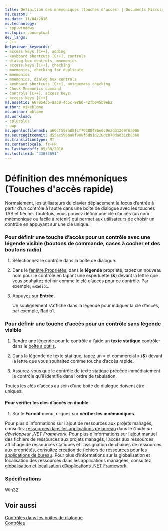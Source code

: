 ```yaml
---
title: Définition des mnémoniques (touches d’accès) | Documents Microsoft
ms.custom: ''
ms.date: 11/04/2016
ms.technology:
- cpp-windows
ms.topic: conceptual
dev_langs:
- C++
helpviewer_keywords:
- access keys [C++], adding
- keyboard shortcuts [C++], controls
- dialog box controls, mnemonics
- access keys [C++], checking
- mnemonics, checking for duplicate
- mnemonics
- mnemonics, dialog box controls
- keyboard shortcuts [C++], uniqueness checking
- Check Mnemonics command
- controls [C++], access keys
- access keys [C++]
ms.assetid: 60a85435-aa30-4c5c-98b6-42fb045b9eb2
author: mikeblome
ms.author: mblome
ms.workload:
- cplusplus
- uwp
ms.openlocfilehash: a60cf597a88fcf7038848be6c9e2d31269f6a906
ms.sourcegitcommit: d55ac596ba8f908f5d91d228dc070dad31cb8360
ms.translationtype: MT
ms.contentlocale: fr-FR
ms.lasthandoff: 05/08/2018
ms.locfileid: "33873691"
---
```

# <a name="defining-mnemonics-access-keys"></a>Définition des mnémoniques (Touches d'accès rapide)
Normalement, les utilisateurs du clavier déplacement le focus d’entrée à partir d’un contrôle à l’autre dans une boîte de dialogue avec les touches TAB et flèche. Toutefois, vous pouvez définir une clé d’accès (un nom mnémonique ou facile à retenir) qui permet aux utilisateurs de choisir un contrôle en appuyant sur une clé unique.  
  
### <a name="to-define-an-access-key-for-a-control-with-a-visible-caption-push-buttons-check-boxes-and-radio-buttons"></a>Pour définir une touche d’accès pour un contrôle avec une légende visible (boutons de commande, cases à cocher et des boutons radio)  
  
1.  Sélectionnez le contrôle dans la boîte de dialogue.  
  
2.  Dans le [fenêtre Propriétés](/visualstudio/ide/reference/properties-window), dans le **légende** propriété, tapez un nouveau nom pour le contrôle en tapant une esperluette (**&**) devant la lettre que vous souhaitez définir comme le clé d’accès pour ce contrôle. Par exemple, `&Radio1`.  
  
3.  Appuyez sur **Entrée**.  
  
     Un soulignement s’affiche dans la légende pour indiquer la clé d’accès, par exemple, **R**adio1.  
  
### <a name="to-define-an-access-key-for-a-control-without-a-visible-caption"></a>Pour définir une touche d’accès pour un contrôle sans légende visible  
  
1.  Rendre une légende pour le contrôle à l’aide un **texte statique** contrôler dans le [boîte à outils](/visualstudio/ide/reference/toolbox).  
  
2.  Dans la légende de texte statique, tapez un « et commercial » (**&**) devant la lettre que vous souhaitez comme touche d’accès rapide.  
  
3.  Assurez-vous que le contrôle de texte statique précède immédiatement le contrôle qu’il identifie dans l’ordre de tabulation.  
  
 Toutes les clés d’accès au sein d’une boîte de dialogue doivent être uniques.  
  
#### <a name="to-check-for-duplicate-access-keys"></a>Pour vérifier les clés d’accès en double  
  
1.  Sur le **Format** menu, cliquez sur **vérifier les mnémoniques**.  
  
 Pour plus d’informations sur l’ajout de ressources aux projets managés, consultez [ressources dans les applications de bureau](/dotnet/framework/resources/index) dans le *Guide du développeur .NET Framework.* Pour plus d’informations sur l’ajout manuel des fichiers de ressources aux projets managés, l’accès aux ressources, affichage de ressources statiques et l’assignation de chaînes de ressources aux propriétés, consultez [création de fichiers de ressources pour les applications de bureau](/dotnet/framework/resources/creating-resource-files-for-desktop-apps). Pour plus d’informations sur la globalisation et localisation des ressources dans les applications managées, consultez [globalisation et localisation d’Applications .NET Framework](/dotnet/standard/globalization-localization/index).  
  
### <a name="requirements"></a>Spécifications  
 Win32  
  
## <a name="see-also"></a>Voir aussi  
 [Contrôles dans les boîtes de dialogue](../windows/controls-in-dialog-boxes.md)   
 [Contrôles](../mfc/controls-mfc.md)


